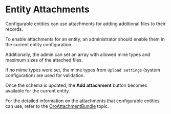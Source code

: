 <a id="backend-entity-attachments"></a>

# Entity Attachments

Configurable entities can use attachments for adding additional files to their records.

To enable attachments for an entity, an administrator should enable them in the current entity configuration.

Additionally, the admin can set an array with allowed mine types and maximum sizes of the attached files.

If no mime types were set, the mime types from `Upload settings` (system configuration) are used for validation.

Once the schema is updated, the **Add attachment** button becomes available for the current entity.

For the detailed information on the attachments that configurable entities can use, refer to the [OroAttachmentBundle](../../bundles/platform/AttachmentBundle/index.md#bundle-docs-platform-attachment-bundle) topic.

<!-- Frontend -->
